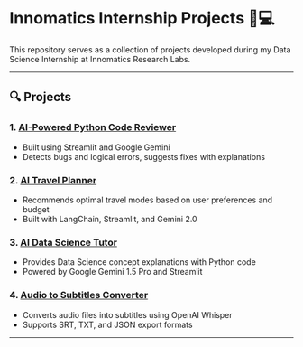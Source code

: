 # Innomatics Internship Projects 🧠💻

This repository serves as a collection of projects developed during my Data Science Internship at Innomatics Research Labs.

---

## 🔍 Projects

### 1. [AI-Powered Python Code Reviewer](https://github.com/yourusername/ai-python-code-reviewer)
- Built using Streamlit and Google Gemini
- Detects bugs and logical errors, suggests fixes with explanations

### 2. [AI Travel Planner](https://github.com/yourusername/ai-travel-planner)
- Recommends optimal travel modes based on user preferences and budget
- Built with LangChain, Streamlit, and Gemini 2.0

### 3. [AI Data Science Tutor](https://github.com/yourusername/ai-ds-tutor)
- Provides Data Science concept explanations with Python code
- Powered by Google Gemini 1.5 Pro and Streamlit

### 4. [Audio to Subtitles Converter](https://github.com/yourusername/audio-to-subtitles)
- Converts audio files into subtitles using OpenAI Whisper
- Supports SRT, TXT, and JSON export formats

---
